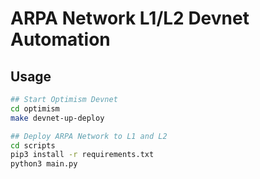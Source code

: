 # ARPA Network L1/L2 Devnet Automation

## Usage
```bash
## Start Optimism Devnet
cd optimism
make devnet-up-deploy

## Deploy ARPA Network to L1 and L2
cd scripts
pip3 install -r requirements.txt
python3 main.py
```
